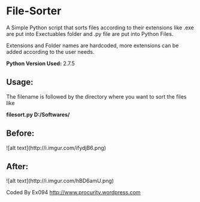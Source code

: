 File-Sorter
===========

A Simple Python script that sorts files according to their extensions like .exe are put into Exectuables folder and .py file are put into Python Files.

Extensions and Folder names are hardcoded, more extensions can be added according to the user needs.

<b>Python Version Used:</b> 2.7.5

<h2>Usage:</h2>
The filename is followed by the directory where you want to sort the files like

</br>

<b>filesort.py D:/Softwares/</b>

<h2>Before:</h2>
![alt text](http://i.imgur.com/ifydjB6.png)

<h2>After:</h2>
![alt text](http://i.imgur.com/hBD6amU.png)


Coded By Ex094
http://www.procurity.wordpress.com

